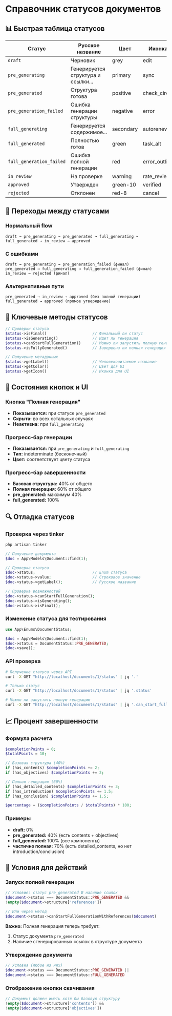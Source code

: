 # Справочник статусов документов

## 📊 Быстрая таблица статусов

| Статус | Русское название | Цвет | Иконка | Финальный | Генерация |
|--------|------------------|------|--------|-----------|-----------|
| `draft` | Черновик | grey | edit | ❌ | ❌ |
| `pre_generating` | Генерируется структура и ссылки... | primary | sync | ❌ | ✅ |
| `pre_generated` | Структура готова | positive | check_circle | ❌ | ❌ |
| `pre_generation_failed` | Ошибка генерации структуры | negative | error | ✅ | ❌ |
| `full_generating` | Генерируется содержимое... | secondary | autorenew | ❌ | ✅ |
| `full_generated` | Полностью готов | green | task_alt | ❌ | ❌ |
| `full_generation_failed` | Ошибка полной генерации | red | error_outline | ✅ | ❌ |
| `in_review` | На проверке | warning | rate_review | ❌ | ❌ |
| `approved` | Утвержден | green-10 | verified | ✅ | ❌ |
| `rejected` | Отклонен | red-8 | cancel | ✅ | ❌ |

## 🔄 Переходы между статусами

### Нормальный flow
```
draft → pre_generating → pre_generated → full_generating → full_generated → in_review → approved
```

### С ошибками
```
draft → pre_generating → pre_generation_failed (финал)
pre_generated → full_generating → full_generation_failed (финал)
in_review → rejected (финал)
```

### Альтернативные пути
```
pre_generated → in_review → approved (без полной генерации)
full_generated → approved (прямое утверждение)
```

## 🎯 Ключевые методы статусов

```php
// Проверки статуса
$status->isFinal()                    // Финальный ли статус
$status->isGenerating()               // Идет ли генерация
$status->canStartFullGeneration()     // Можно ли запустить полную генерацию
$status->isFullyGenerated()           // Завершена ли полная генерация

// Получение метаданных
$status->getLabel()                   // Человекочитаемое название
$status->getColor()                   // Цвет для UI
$status->getIcon()                    // Иконка для UI
```

## 📱 Состояния кнопок и UI

### Кнопка "Полная генерация"
- **Показывается:** при статусе `pre_generated`
- **Скрыта:** во всех остальных случаях
- **Неактивна:** при `full_generating`

### Прогресс-бар генерации
- **Показывается:** при `pre_generating` и `full_generating`
- **Тип:** indeterminate (бесконечный)
- **Цвет:** соответствует цвету статуса

### Прогресс-бар завершенности
- **Базовая структура:** 40% от общего
- **Полная генерация:** 60% от общего
- **pre_generated:** максимум 40%
- **full_generated:** 100%

## 🔍 Отладка статусов

### Проверка через tinker
```php
php artisan tinker

// Получение документа
$doc = App\Models\Document::find(1);

// Проверка статуса
$doc->status;                         // Enum статуса
$doc->status->value;                  // Строковое значение
$doc->status->getLabel();             // Русское название

// Проверка возможностей
$doc->status->canStartFullGeneration();
$doc->status->isGenerating();
$doc->status->isFinal();
```

### Изменение статуса для тестирования
```php
use App\Enums\DocumentStatus;

$doc = App\Models\Document::find(1);
$doc->status = DocumentStatus::PRE_GENERATED;
$doc->save();
```

### API проверка
```bash
# Получение статуса через API
curl -X GET "http://localhost/documents/1/status" | jq '.'

# Только статус
curl -X GET "http://localhost/documents/1/status" | jq '.status'

# Можно ли запустить полную генерацию
curl -X GET "http://localhost/documents/1/status" | jq '.can_start_full_generation'
```

## 📈 Процент завершенности

### Формула расчета
```php
$completionPoints = 0;
$totalPoints = 10;

// Базовая структура (40%)
if (has_contents) $completionPoints += 2;
if (has_objectives) $completionPoints += 2;

// Полная генерация (60%)
if (has_detailed_contents) $completionPoints += 3;
if (has_introduction) $completionPoints += 1.5;
if (has_conclusion) $completionPoints += 1.5;

$percentage = ($completionPoints / $totalPoints) * 100;
```

### Примеры
- **draft:** 0%
- **pre_generated:** 40% (есть contents + objectives)
- **full_generated:** 100% (все компоненты)
- **частично полная:** 70% (есть detailed_contents, но нет introduction/conclusion)

## 🚦 Условия для действий

### Запуск полной генерации
```php
// Условие: статус pre_generated И наличие ссылок
$document->status === DocumentStatus::PRE_GENERATED && 
!empty($document->structure['references'])

// Или через метод
$document->status->canStartFullGenerationWithReferences($document)
```

**Важно:** Полная генерация теперь требует:
1. Статус документа `pre_generated`
2. Наличие сгенерированных ссылок в структуре документа

### Утверждение документа
```php
// Условия (любое из них)
$document->status === DocumentStatus::PRE_GENERATED ||
$document->status === DocumentStatus::FULL_GENERATED
```

### Отображение кнопки скачивания
```php
// Документ должен иметь хотя бы базовую структуру
!empty($document->structure['contents']) && 
!empty($document->structure['objectives'])
```